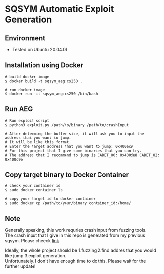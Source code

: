 # SQSYM Automatic Exploit Generation

## Environment
- Tested on Ubuntu 20.04.01

## Installation using Docker

~~~~{.sh}
# build docker image
$ docker build -t sqsym_aeg:cs250 .

# run docker image
$ docker run -it sqsym_aeg:cs250 /bin/bash
~~~~

## Run AEG
~~~~{.sh}
# Run exploit script
$ python3 exploit.py /path/to/binary /path/to/crashInput

# After determing the buffer size, it will ask you to input the address that you want to jump.
# It will be like this format.
# Enter the target address that you want to jump: 0x400ec9
# For this project that I give some binaries that you can try.
# The address that I recommend to jump is CADET_O0: 0x400de8 CADET_O2: 0x400c9e
~~~~

## Copy target binary to Docker Container
~~~~{.sh}
# check your container id
$ sudo docker container ls

# copy your target id to docker container
$ sudo docker cp /path/to/your/binary container_id:/home/
~~~~

## Note
Generally speaking, this work requries crash input from fuzzing tools.\
The crash input that I give in this repo is generated from my previous sqsym. Please cheeck [link](https://github.com/flygonty/sqsym)

Ideally, the whole project should be 1.fuzzing 2.find addres that you would like jump 3.exploit generation.\
Unfortunately, I don't have enough time to do this. Please wait for the further update!
